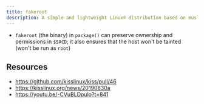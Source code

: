 ```yaml
---
title: fakeroot
description: A simple and lightweight Linux® distribution based on musl libc and toybox
---
```


- `fakeroot` (the binary) in `package()` can preserve ownership and permissions in `$SACD`; it also ensures that the host won't be tainted (won't be run as `root`)

## Resources
- https://github.com/kisslinux/kiss/pull/46
- https://kisslinux.org/news/20190830a
- https://youtu.be/-CVuBLDpulo?t=841
